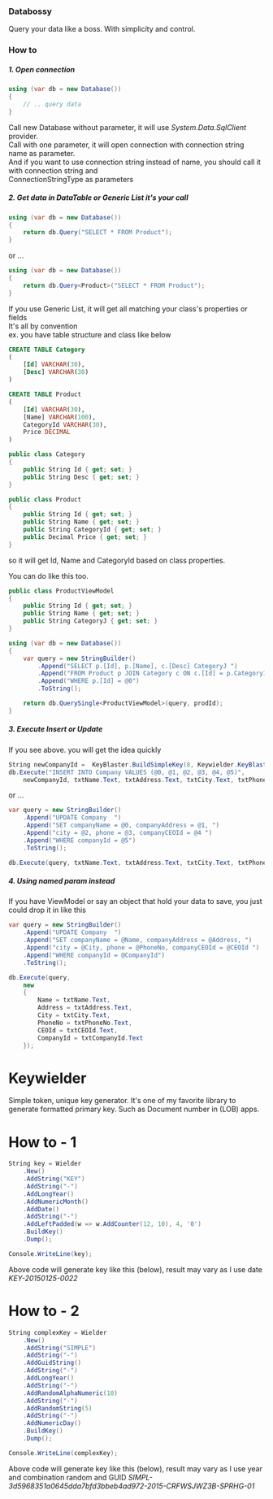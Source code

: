 ### Databossy

Query your data like a boss. With simplicity and control.

### How to

##### 1. Open connection  
```csharp
using (var db = new Database())
{
    // .. query data
}
```  

Call new Database without parameter, it will use *System.Data.SqlClient* provider.  
Call with one parameter, it will open connection with connection string name as parameter.  
And if you want to use connection string instead of name, you should call it with connection string and  
ConnectionStringType as parameters  
  
  
##### 2. Get data in DataTable or Generic List it's your call  
```csharp
using (var db = new Database())
{
    return db.Query("SELECT * FROM Product");
}
```  
  
or ...  
  
```csharp
using (var db = new Database())
{
    return db.Query<Product>("SELECT * FROM Product");
}
```  

If you use Generic List, it will get all matching your class's properties or fields  
It's all by convention  
ex. 
you have table structure and class like below  
```sql
CREATE TABLE Category
(
    [Id] VARCHAR(30),
    [Desc] VARCHAR(30)
)

CREATE TABLE Product
(
    [Id] VARCHAR(30),
    [Name] VARCHAR(100),
    CategoryId VARCHAR(30),
    Price DECIMAL
)
```

```csharp
public class Category
{
    public String Id { get; set; }
    public String Desc { get; set; }
}

public class Product
{
    public String Id { get; set; }
    public String Name { get; set; }
    public String CategoryId { get; set; }
    public Decimal Price { get; set; }
}
```

so it will get Id, Name and CategoryId based on class properties.  

You can do like this too.  
```csharp
public class ProductViewModel
{
    public String Id { get; set; }
    public String Name { get; set; }
    public String CategoryJ { get; set; }
}

using (var db = new Database())
{
    var query = new StringBuilder()
        .Append("SELECT p.[Id], p.[Name], c.[Desc] CategoryJ ")
        .Append("FROM Product p JOIN Category c ON c.[Id] = p.CategoryId ")
        .Append("WHERE p.[Id] = @0")
        .ToString();

    return db.QuerySingle<ProductViewModel>(query, prodId);
}
```
  
  
##### 3. Execute Insert or Update  
If you see above. you will get the idea quickly  
```csharp
String newCompanyId =  KeyBlaster.BuildSimpleKey(8, Keywielder.KeyBlaster.SimpleKeyType.ALPHANUMERIC);
db.Execute("INSERT INTO Company VALUES (@0, @1, @2, @3, @4, @5)",
    newCompanyId, txtName.Text, txtAddress.Text, txtCity.Text, txtPhoneNo.Text, txtCEOId.Text);
```
  
or ...  
  
```csharp
var query = new StringBuilder()
    .Append("UPDATE Company  ")
    .Append("SET companyName = @0, companyAddress = @1, ")
    .Append("city = @2, phone = @3, companyCEOId = @4 ")
    .Append("WHERE companyId = @5")
    .ToString();

db.Execute(query, txtName.Text, txtAddress.Text, txtCity.Text, txtPhoneNo.Text, txtCEOId.Text, txtCompanyId.Text);
```
  
  
##### 4. Using named param instead  
If you have ViewModel or say an object that hold your data to save, you just could drop it in like this  
```csharp
var query = new StringBuilder()
    .Append("UPDATE Company  ")
    .Append("SET companyName = @Name, companyAddress = @Address, ")
    .Append("city = @City, phone = @PhoneNo, companyCEOId = @CEOId ")
    .Append("WHERE companyId = @CompanyId")
    .ToString();

db.Execute(query,
    new
    {
        Name = txtName.Text,
        Address = txtAddress.Text,
        City = txtCity.Text,
        PhoneNo = txtPhoneNo.Text,
        CEOId = txtCEOId.Text,
        CompanyId = txtCompanyId.Text
    });
```



Keywielder
==========

Simple token, unique key generator. It's one of my favorite library to generate formatted primary key.
Such as Document number in (LOB) apps.

# How to - 1

```csharp
String key = Wielder
    .New()
    .AddString("KEY")
    .AddString("-")
    .AddLongYear()
    .AddNumericMonth()
    .AddDate()
    .AddString("-")
    .AddLeftPadded(w => w.AddCounter(12, 10), 4, '0')
    .BuildKey()
    .Dump();

Console.WriteLine(key);
```

Above code will generate key like this (below), result may vary as I use date
*KEY-20150125-0022*

  
# How to - 2

```csharp
String complexKey = Wielder
    .New()
    .AddString("SIMPLE")
    .AddString("-")
    .AddGuidString()
    .AddString("-")
    .AddLongYear()
    .AddString("-")
    .AddRandomAlphaNumeric(10)
    .AddString("-")
    .AddRandomString(5)
    .AddString("-")
    .AddNumericDay()
    .BuildKey()
    .Dump();

Console.WriteLine(complexKey);
```

Above code will generate key like this (below), result may vary as I use year and combination random and GUID
*SIMPL-3d5968351a0645dda7bfd3bbeb4ad972-2015-CRFWSJWZ3B-SPRHG-01*
